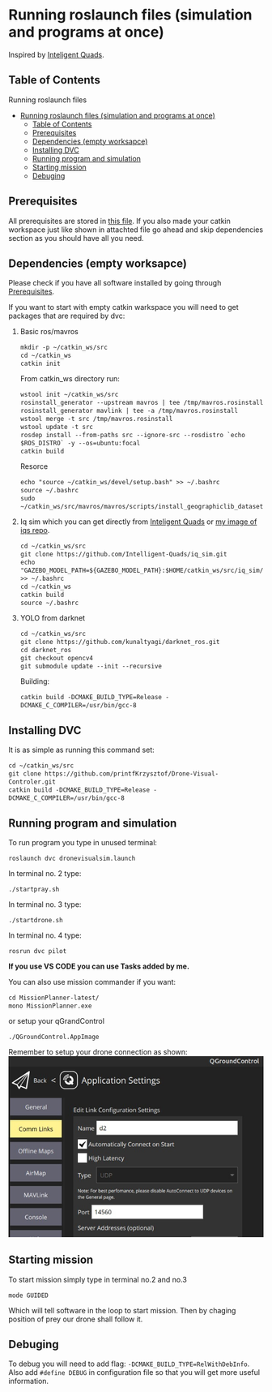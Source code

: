 # Running roslaunch files (simulation and programs at once)

Inspired by [Inteligent Quads](https://github.com/Intelligent-Quads).


## Table of Contents
Running roslaunch files
- [Running roslaunch files (simulation and programs at once)](#running-roslaunch-files-simulation-and-programs-at-once)
  - [Table of Contents](#table-of-contents)
  - [Prerequisites](#prerequisites)
  - [Dependencies (empty worksapce)](#dependencies-empty-worksapce)
  - [Installing DVC](#installing-dvc)
  - [Running program and simulation](#running-program-and-simulation)
  - [Starting mission](#starting-mission)
  - [Debuging](#debuging)

## Prerequisites

All prerequisites are stored in [this file](prerequisites.md).
If you also made your catkin workspace just like shown in attachted file go ahead and skip dependencies section as you should have all you need.

## Dependencies (empty worksapce)

Please check if you have all software installed by going through [Prerequisites](#prerequisites).

If you want to start with empty catkin warkspace you will need to get packages that are required by dvc:
1. Basic ros/mavros  
    
    ```
    mkdir -p ~/catkin_ws/src
    cd ~/catkin_ws
    catkin init
    ```

    From catkin_ws directory run:

    ```
    wstool init ~/catkin_ws/src
    rosinstall_generator --upstream mavros | tee /tmp/mavros.rosinstall
    rosinstall_generator mavlink | tee -a /tmp/mavros.rosinstall
    wstool merge -t src /tmp/mavros.rosinstall
    wstool update -t src
    rosdep install --from-paths src --ignore-src --rosdistro `echo $ROS_DISTRO` -y --os=ubuntu:focal
    catkin build
    ```

    Resorce

    ```
    echo "source ~/catkin_ws/devel/setup.bash" >> ~/.bashrc
    source ~/.bashrc
    sudo ~/catkin_ws/src/mavros/mavros/scripts/install_geographiclib_datasets.sh
    ```
2. Iq sim which you can get directly from [Inteligent Quads](https://github.com/Intelligent-Quads) or [my image of iqs repo](notyet).
   
    ```
    cd ~/catkin_ws/src
    git clone https://github.com/Intelligent-Quads/iq_sim.git
    echo "GAZEBO_MODEL_PATH=${GAZEBO_MODEL_PATH}:$HOME/catkin_ws/src/iq_sim/models" >> ~/.bashrc
    cd ~/catkin_ws
    catkin build
    source ~/.bashrc
    ```
3. YOLO from darknet
    ```
    cd ~/catkin_ws/src
    git clone https://github.com/kunaltyagi/darknet_ros.git
    cd darknet_ros
    git checkout opencv4
    git submodule update --init --recursive
    ```
    Building:
    ```
    catkin build -DCMAKE_BUILD_TYPE=Release -DCMAKE_C_COMPILER=/usr/bin/gcc-8
    ```


## Installing DVC

It is as simple as running this command set:

```
cd ~/catkin_ws/src
git clone https://github.com/printfKrzysztof/Drone-Visual-Controler.git
catkin build -DCMAKE_BUILD_TYPE=Release -DCMAKE_C_COMPILER=/usr/bin/gcc-8
```

## Running program and simulation

To run program you type in unused terminal:

```
roslaunch dvc dronevisualsim.launch
```

In terminal no. 2 type:
```
./startpray.sh
```

In terminal no. 3 type:
```
./startdrone.sh
```

In terminal no. 4 type:
```
rosrun dvc pilot
```

**If you use VS CODE you can use Tasks added by me.**


You can also use mission commander if you want:

```
cd MissionPlanner-latest/
mono MissionPlanner.exe
```
or setup your qGrandControl
```
./QGroundControl.AppImage
```
Remember to setup your drone connection as shown:
![GROUND_CTRL](qgroundcontrol.jpg "Picture")

## Starting mission

To start mission simply type in terminal no.2 and no.3 
```
mode GUIDED
```
Which will tell software in the loop to start mission. Then by chaging position of prey our drone shall follow it.

## Debuging

To debug you will need to add flag: ```-DCMAKE_BUILD_TYPE=RelWithDebInfo```.
Also add ```#define DEBUG``` in configuration file so that you will get more useful information.